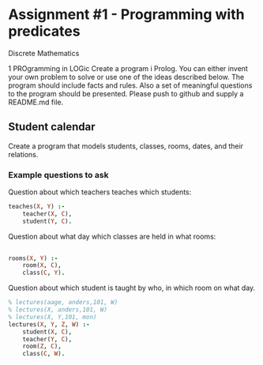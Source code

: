 # Assignment #1 - Programming with predicates
Discrete Mathematics

1 PROgramming in LOGic
Create a program i Prolog.
You can either invent your own problem to solve or use one of the ideas described below. The program should include facts and rules. Also a set of meaningful questions to the program should be presented. Please push to github and supply a README.md file.  


## Student calendar
Create a program that models students, classes, rooms, dates, and their relations.


### Example questions to ask

Question about which teachers teaches which students:
```prolog
teaches(X, Y) :-
	teacher(X, C),
	student(Y, C).
```

Question about what day which classes are held in what rooms:
```prolog
		
rooms(X, Y) :-
	room(X, C),
	class(C, Y).
```
Question about which student is taught by who, in which room on what day.
```prolog
% lectures(aage, anders,101, W)
% lectures(X, anders,101, W)
% lectures(X, Y,101, mon)
lectures(X, Y, Z, W) :-
	student(X, C),
	teacher(Y, C),
	room(Z, C),
	class(C, W).
```
